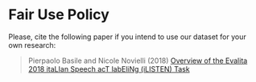 
# Fair Use Policy 

Please, cite the following paper if you intend to use our dataset for your own research:
>  Pierpaolo Basile and Nicole Novielli (2018) [Overview of the Evalita 2018 itaLIan Speech acT labEliNg (iLISTEN) Task](http://ceur-ws.org/Vol-2263/paper007.pdf)


